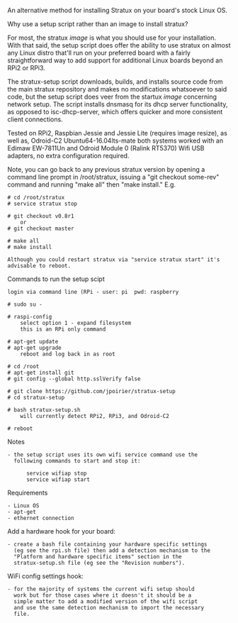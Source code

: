 An alternative method for installing Stratux on your board's stock Linux OS.

Why use a setup script rather than an image to install stratux?

For most, the stratux *image* is what you should use for your installation.
With that said, the setup script does offer the ability to use stratux on
almost any Linux distro that'll run on your preferred board with a fairly
straightforward way to add support for additional Linux boards beyond an
RPi2 or RPi3.

The stratux-setup script downloads, builds, and installs source code from the
main stratux repository and makes no modifications whatsoever to said code,
but the setup script does veer from the startux *image* concerning network
setup. The script installs dnsmasq for its dhcp server functionality, as
opposed to isc-dhcp-server, which offers quicker and more consistent
client connections.


Tested on RPi2, Raspbian Jessie and Jessie Lite (requires image resize),
as well as, Odroid-C2 Ubuntu64-16.04lts-mate both systems worked with an
Edimaw EW-7811Un and Odroid Module 0 (Ralink RT5370) Wifi USB adapters, no
extra configuration required.


Note, you can go back to any previous stratux version by opening a command line
prompt in /root/stratux, issuing a "git checkout some-rev" command and running
"make all" then "make install." E.g.

    # cd /root/stratux
    # service stratux stop

    # git checkout v0.8r1
        or
    # git checkout master

    # make all
    # make install

    Although you could restart stratux via "service stratux start" it's
    advisable to reboot.

Commands to run the setup scipt

    login via command line (RPi - user: pi  pwd: raspberry

    # sudo su -

    # raspi-config
        select option 1 - expand filesystem
        this is an RPi only command

    # apt-get update
    # apt-get upgrade
        reboot and log back in as root

    # cd /root
    # apt-get install git
    # git config --global http.sslVerify false

    # git clone https://github.com/jpoirier/stratux-setup
    # cd stratux-setup

    # bash stratux-setup.sh
        will currently detect RPi2, RPi3, and Odroid-C2

    # reboot

Notes

    - the setup script uses its own wifi service command use the
      following commands to start and stop it:

          service wifiap stop
          service wifiap start

Requirements

    - Linux OS
    - apt-get
    - ethernet connection

Add a hardware hook for your board:

    - create a bash file containing your hardware specific settings
      (eg see the rpi.sh file) then add a detection mechanism to the
      "Platform and hardware specific items" section in the
      stratux-setup.sh file (eg see the "Revision numbers").

WiFi config settings hook:

    - for the majority of systems the current wifi setup should
      work but for those cases where it doesn't it should be a
      simple matter to add a modified version of the wifi script
      and use the same detection mechanism to import the necessary
      file.
